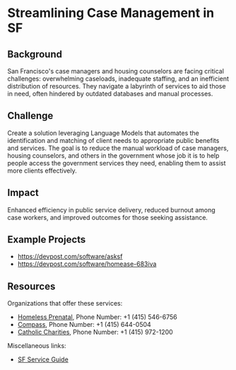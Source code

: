 # Streamlining Case Management in SF


## Background
San Francisco's case managers and housing counselors are facing critical challenges: overwhelming caseloads, inadequate staffing, and an inefficient distribution of resources. They navigate a labyrinth of services to aid those in need, often hindered by outdated databases and manual processes.

## Challenge
Create a solution leveraging Language Models that automates the identification and matching of client needs to appropriate public benefits and services. The goal is to reduce the manual workload of case managers, housing counselors, and others in the government whose job it is to help people access the government services they need, enabling them to assist more clients effectively.

## Impact
Enhanced efficiency in public service delivery, reduced burnout among case workers, and improved outcomes for those seeking assistance.

## Example Projects
* https://devpost.com/software/asksf
* https://devpost.com/software/homease-683iva


## Resources

Organizations that offer these services:
- [Homeless Prenatal](https://homelessprenatal.org/), Phone Number: +1 (415) 546-6756
- [Compass](https://www.compass-sf.org/), Phone Number: +1 (415) 644-0504
- [Catholic Charities](https://catholiccharitiessf.org/), Phone Number: +1 (415) 972-1200


Miscellaneous links:
- [SF Service Guide](https://sfserviceguide.org/)
